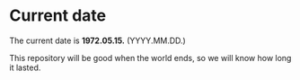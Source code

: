# Current date

The current date is **1972.05.15.** (YYYY.MM.DD.)

This repository will be good when the world ends, so we will know how long it lasted.